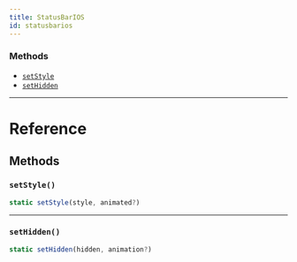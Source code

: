 ```yaml
---
title: StatusBarIOS
id: statusbarios
---
```


### Methods

- [`setStyle`](statusbarios.md#setstyle)
- [`setHidden`](statusbarios.md#sethidden)

---

# Reference

## Methods

### `setStyle()`

```jsx
static setStyle(style, animated?)
```

---

### `setHidden()`

```jsx
static setHidden(hidden, animation?)
```
